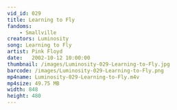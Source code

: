 ```yaml
---
vid_id: 029
title: Learning to Fly
fandoms:
    - Smallville
creators: Luminosity
song: Learning to Fly
artist: Pink Floyd
date:   2002-10-12 10:00:00
thumbnail: /images/Luminosity-029-Learning-to-Fly.jpg
barcode: /images/Luminosity-029-Learning-to-Fly.png
mp4name: Luminosity-029-Learning-to-Fly.m4v
mp4size: 49.75 MB
width: 848
height: 480
---
```



